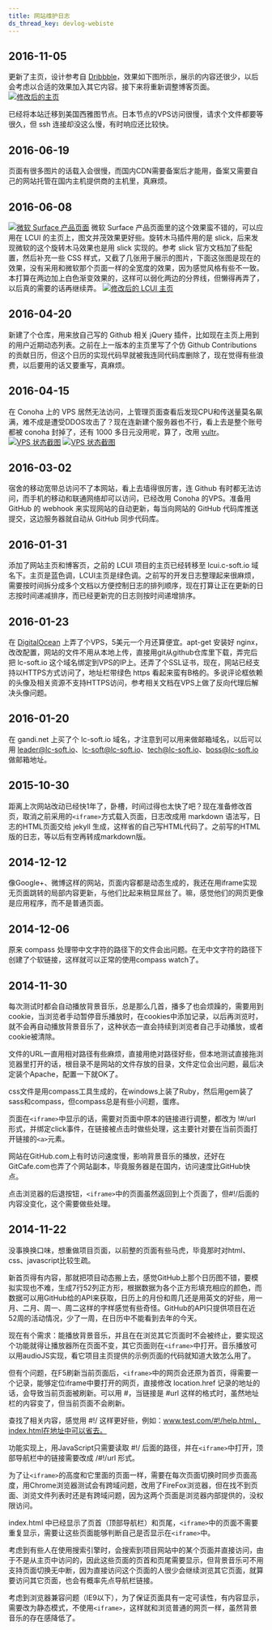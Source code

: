 ```yaml
---
title: 网站维护日志
ds_thread_key: devlog-webiste
---
```

## 2016-11-05
更新了主页，设计参考自 [Dribbble](https://dribbble.com/shots/2622997-Browse-profiles)，效果如下图所示，展示的内容还很少，以后会考虑以合适的效果加入其它内容。接下来将重新调整博客页面。
[![](/static/images/article/20161105221945.png "修改后的主页")](/static/images/article/20160607185804.jpg)

已经将本站迁移到美国西雅图节点。日本节点的VPS访问很慢，请求个文件都要等很久，但 ssh 连接却没这么慢，有时响应还比较快。

## 2016-06-19
页面有很多图片的话载入会很慢，而国内CDN需要备案后才能用，备案又需要自己的网站托管在国内主机提供商的主机里，真麻烦。

## 2016-06-08
[![](/static/images/article/20160607185804.jpg "微软 Surface 产品页面")](/static/images/article/20160607185804.jpg)
微软 Surface 产品页面里的这个效果蛮不错的，可以应用在 LCUI 的主页上，图文并茂效果更好些。旋转木马插件用的是 slick，后来发现微软的这个旋转木马效果也是用 slick 实现的。参考 slick 官方文档加了些配置，然后补充一些 CSS 样式，又截了几张用于展示的图片，下面这张图是现在的效果，没有采用和微软那个页面一样的全宽度的效果，因为感觉风格有些不一致。本打算在两边加上白色渐变效果的，这样可以弱化两边的分界线，但懒得再弄了，以后真的需要的话再继续弄。
[![](/static/images/article/20160608212427.jpg "修改后的 LCUI 主页")](/static/images/article/20160608212427.jpg)

## 2016-04-20
新建了个仓库，用来放自己写的 Github 相关 jQuery 插件，比如现在主页上用到的用户近期动态列表。之前在上一版本的主页里写了个仿 Github Contributions 的贡献日历，但这个日历的实现代码早就被我连同代码库删除了，现在觉得有些浪费，以后要用的话又要重写，真麻烦。

## 2016-04-15
在 Conoha 上的 VPS 居然无法访问，上管理页面查看后发现CPU和传送量莫名飙满，难不成是遭受DDOS攻击了？现在连新建个服务器也不行，看上去是整个账号都被 conoha 封掉了，还有 1000 多日元没用呢，算了，改用 [vultr](http://www.vultr.com/?ref=6890184)。
[![](/static/images/devlog/2016-04-16-09-07-08.png "VPS 状态截图")](/static/images/devlog/2016-04-16-09-07-08.png)
[![](/static/images/devlog/2016-04-16-09-10-38.png "VPS 状态截图")](/static/images/devlog/2016-04-16-09-10-38.png)

## 2016-03-02
宿舍的移动宽带总访问不了本网站，看上去墙得很厉害，连 Github 有时都无法访问，而手机的移动和联通网络却可以访问，已经改用 Conoha 的VPS。准备用 GitHub 的 webhook 来实现网站的自动更新，每当向网站的 GitHub 代码库推送提交，这边服务器就自动从 GitHub 同步代码库。

## 2016-01-31
添加了网站主页和博客页，之前的 LCUI 项目的主页已经转移至 lcui.c-soft.io 域名下。主页是蓝色调，LCUI主页是绿色调。之前写的开发日志整理起来很麻烦，需要按时间拆分成多个文档以方便控制日志的排列顺序，现在打算让正在更新的日志按时间递减排序，而已经更新完的日志则按时间递增排序。

## 2016-01-23
在 [DigitalOcean](https://m.do.co/c/d01d1bd79d8e) 上弄了个VPS，5美元一个月还算便宜。apt-get 安装好 nginx，改改配置，网站的文件不用从本地上传，直接用git从github仓库里下载，弄完后把 lc-soft.io 这个域名绑定到VPS的IP上。还弄了个SSL证书，现在，网站已经支持以HTTPS方式访问了，地址栏带绿色 https 看起来蛮有B格的。多说评论框依赖的头像及相关资源不支持HTTPS访问，参考相关文档在VPS上做了反向代理后解决头像问题。

## 2016-01-20
在 gandi.net 上买了个 lc-soft.io 域名，才注意到可以用来做邮箱域名，以后可以用 leader@lc-soft.io、lc-soft@lc-soft.io、tech@lc-soft.io、boss@lc-soft.io 做邮箱地址。

## 2015-10-30
距离上次网站改动已经快1年了，卧槽，时间过得也太快了吧？现在准备修改首页，取消之前采用的`<iframe>`方式载入页面，日志改成用 markdown 语法写，日志的HTML页面交给 jekyll 生成，这样省的自己写HTML代码了。之前写的HTML版的日志，等以后有空再转成markdown版。

## 2014-12-12
像Google+、微博这样的网站，页面内容都是动态生成的，我还在用iframe实现无页面跳转的局部内容更新，与他们比起来稍显屌丝了。嘛，感觉他们的网页更像是应用程序，而不是普通页面。

## 2014-12-06
原来 compass 处理带中文字符的路径下的文件会出问题。在无中文字符的路径下创建了个软链接，这样就可以正常的使用compass watch了。


## 2014-11-30
每次测试时都会自动播放背景音乐，总是那么几首，播多了也会烦躁的，需要用到cookie，当浏览者手动暂停音乐播放时，在cookies中添加记录，以后再浏览时，就不会再自动播放背景音乐了，这种状态一直会持续到浏览者自己手动播放，或者cookie被清除。

文件的URL一直用相对路径有些麻烦，直接用绝对路径好些，但本地测试直接拖浏览器里打开的话，根目录不是网站的文件存放的目录，文件定位会出问题，最后决定装个Apache，配置一下就OK了。

css文件是用compass工具生成的，在windows上装了Ruby，然后用gem装了sass和compass，但compass总是有些小问题，蛋疼。

页面在`<iframe>`中显示的话，需要对页面中原本的链接进行调整，都改为 !#/url 形式，并绑定click事件，在链接被点击时做些处理，这主要针对要在当前页面打开链接的`<a>`元素。

网站在GitHub.com上有时访问速度慢，影响背景音乐的播放，还好在GitCafe.com也弄了个网站副本，毕竟服务器是在国内，访问速度比GitHub快点。

点击浏览器的后退按钮，`<iframe>`中的页面虽然返回到上个页面了，但#!/后面的内容没变化，这个需要做些处理。


## 2014-11-22
没事换换口味，想重做项目页面，以前整的页面有些马虎，毕竟那时对html、css、javascript比较生疏。

新首页得有内容，那就把项目动态搬上去，感觉GitHub上那个日历图不错，要模拟实现也不难，生成7行52列正方形，根据数据为各个正方形填充相应的颜色，而数据可以用GitHub给的API来获取，日历上的月份和周几还是用英文的好些，用一月、二月、周一、周二这样的字样感觉有些奇怪。GitHub的API只提供项目在近52周的活动情况，少了一周，在日历中不能看到去年的今天。

现在有个需求：能播放背景音乐，并且在在浏览其它页面时不会被终止，要实现这个功能就得让播放器所在页面不变，其它页面则在`<iframe>`中打开。音乐播放可以用audioJS实现，看它项目主页提供的示例页面的代码就知道大致怎么用了。

但有个问题，在F5刷新当前页面后，`<iframe>`中的网页会还原为首页，得需要一个记录，能够定位iframe中要打开的网页，直接修改 location.href 记录的地址的话，会导致当前页面被刷新。可以用 #，当链接是 #url 这样的格式时，虽然地址栏的内容变了，但当前页面不会刷新。

查找了相关内容，感觉用 #!/ 这样更好些，例如：www.test.com/#!/help.html，index.html在地址中可以省去。

功能实现上，用JavaScript只需要读取 #!/ 后面的路径，并在`<iframe>`中打开，顶部导航栏中的链接需要改成 /#!/url 形式。

为了让`<iframe>`的高度和它里面的页面一样，需要在每次页面切换时同步页面高度，用Chrome浏览器测试会有跨域问题，改用了FireFox浏览器，但在找不到页面、浏览文件列表时还是有跨域问题，因为这两个页面是浏览器内部提供的，没权限访问。

index.html 中已经显示了页首（顶部导航栏）和页尾，`<iframe>`中的页面不需要重复显示，需要让这些页面能够判断自己是否显示在`<iframe>`中。

考虑到有些人在使用搜索引擎时，会搜索到项目网站中的某个页面并直接访问，由于不是从主页中访问的，因此这些页面的页首和页尾需要显示，但背景音乐可不用支持页面切换无中断，因为直接访问这个页面的人很少会继续浏览其它页面，就算要访问其它页面，也会有概率先点导航栏链接。

考虑到浏览器兼容问题（IE9以下），为了保证页面具有一定可读性，有内容显示，需要改为静态模式，不使用`<iframe>`，这样就和浏览普通的网页一样，虽然背景音乐的存在感降低了。

